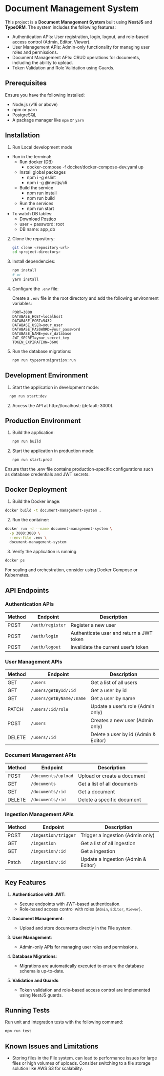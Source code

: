# Document Management System

This project is a **Document Management System** built using **NestJS** and **TypeORM**. The system includes the following features:

- Authentication APIs: User registration, login, logout, and role-based access control (Admin, Editor, Viewer).
- User Management APIs: Admin-only functionality for managing user roles and permissions.
- Document Management APIs: CRUD operations for documents, including the ability to upload.
- Token Validation and Role Validation using Guards.

## Prerequisites

Ensure you have the following installed:

- Node.js (v16 or above)
- npm or yarn
- PostgreSQL
- A package manager like `npm` or `yarn`

## Installation

1. Run Local development mode

- Run in the terminal:
  - Run docker (DB)
    - docker-compose -f docker/docker-compose-dev.yaml up
  - Install global packages
    - npm i -g eslint
    - npm i -g @nestjs/cli
  - Build the service
    - npm run install
    - npm run build
  - Run the services
    - npm run start
- To watch DB tables:
  - Download [Postico](https://postgresapp.com/downloads.html)
  - user + password: root
  - DB name: app_db

2. Clone the repository:

   ```bash
   git clone <repository-url>
   cd <project-directory>
   ```

3. Install dependencies:

   ```bash
   npm install
   # or
   yarn install
   ```

4. Configure the `.env` file:

   Create a `.env` file in the root directory and add the following environment variables:

   ```env
   PORT=3000
   DATABASE_HOST=localhost
   DATABASE_PORT=5432
   DATABASE_USER=your_user
   DATABASE_PASSWORD=your_password
   DATABASE_NAME=your_database
   JWT_SECRET=your_secret_key
   TOKEN_EXPIRATION=3600
   ```

5. Run the database migrations:

   ```bash
   npm run typeorm:migration:run
   ```

## Development Environment

1. Start the application in development mode:

 ```bash
   npm run start:dev
   ```

2. Access the API at http://localhost:<PORT> (default: 3000).

## Production Environment

1. Build the application:

   ```bash
   npm run build
   ```

2. Start the application in production mode:

   ```bash
   npm run start:prod
   ```

Ensure that the .env file contains production-specific configurations such as database credentials and JWT secrets.


## Docker Deployment

1. Build the Docker image:

```bash
docker build -t document-management-system .
   ```

2. Run the container:

```bash
docker run -d --name document-management-system \
  -p 3000:3000 \
  --env-file .env \
  document-management-system
   ```


3. Verify the application is running:

```bash
docker ps
   ```

For scaling and orchestration, consider using Docker Compose or Kubernetes.



## API Endpoints

### Authentication APIs

| Method | Endpoint         | Description                              |
| ------ | ---------------- | ---------------------------------------- |
| POST   | `/auth/register` | Register a new user                      |
| POST   | `/auth/login`    | Authenticate user and return a JWT token |
| POST   | `/auth/logout`   | Invalidate the current user’s token      |

### User Management APIs

| Method | Endpoint                 | Description                          |
| ------ | ------------------------ | ------------------------------------ |
| GET    | `/users`                 | Get a list of all users              |
| GET    | `/users/getById/:id`     | Get a user by id                     |
| GET    | `/users/getByName/:name` | Get a user by name                   |
| PATCH  | `/users/:id/role`        | Update a user’s role (Admin only)    |
| POST   | `/users`                 | Creates a new user (Admin only)      |
| DELETE | `/users/:id`             | Delete a user by id (Admin & Editor) |

### Document Management APIs

| Method | Endpoint            | Description                 |
| ------ | ------------------- | --------------------------- |
| POST   | `/documents/upload` | Upload or create a document |
| GET    | `/documents`        | Get a list of all documents |
| GET    | `/documents/:id`    | Get a document              |
| DELETE | `/documents/:id`    | Delete a specific document  |

### Ingestion Management APIs

| Method | Endpoint             | Description                         |
| ------ | -------------------- | ----------------------------------- |
| POST   | `/ingestion/trigger` | Trigger a ingestion (Admin only)    |
| GET    | `/ingestion`         | Get a list of all ingestion         |
| GET    | `/ingestion/:id`     | Get a ingestion                     |
| Patch  | `/ingestion/:id`     | Update a ingestion (Admin & Editor) |

## Key Features

1. **Authentication with JWT**:

   - Secure endpoints with JWT-based authentication.
   - Role-based access control with roles (`Admin`, `Editor`, `Viewer`).

2. **Document Management**:

   - Upload and store documents directly in the File system.

3. **User Management**:

   - Admin-only APIs for managing user roles and permissions.

4. **Database Migrations**:

   - Migrations are automatically executed to ensure the database schema is up-to-date.

5. **Validation and Guards**:
   - Token validation and role-based access control are implemented using NestJS guards.

## Running Tests

Run unit and integration tests with the following command:

```bash
npm run test
```

## Known Issues and Limitations

- Storing files in the File system. can lead to performance issues for large files or high volumes of uploads. Consider switching to a file storage solution like AWS S3 for scalability.
